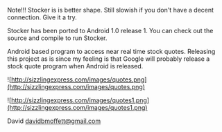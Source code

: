 Note!!!  Stocker is is better shape.  Still slowish if you don't have a decent connection.  Give it a try.

Stocker has been ported to Android 1.0 release 1.  You can check out the source and compile to run Stocker.

Android based program to access near real time stock quotes.  Releasing this project as is since my feeling is that Google will probably release a stock quote program when Android is released.


![http://sizzlingexpress.com/images/quotes.png](http://sizzlingexpress.com/images/quotes.png)


![http://sizzlingexpress.com/images/quotes1.png](http://sizzlingexpress.com/images/quotes1.png)


David
davidbmoffett@gmail.com